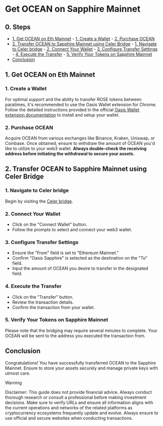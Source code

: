 # Get OCEAN on Sapphire Mainnet

## 0. Steps

- [1. Get OCEAN on Eth Mainnet](#1-get-ocean-on-eth-mainnet)
        - [1. Create a Wallet](#1-create-a-wallet)
        - [2. Purchase OCEAN](#2-purchase-ocean)
- [2. Transfer OCEAN to Sapphire Mainnet using Celer Bridge](#2-transfer-ocean-to-sapphire-mainnet-using-celer-bridge)
        - [1. Navigate to Celer bridge](#1-navigate-to-celer-bridge)
        - [2. Connect Your Wallet](#2-connect-your-wallet)
        - [3. Configure Transfer Settings](#3-configure-transfer-settings)
        - [4. Execute the Transfer](#4-execute-the-transfer)
        - [5. Verify Your Tokens on Sapphire Mainnet](#5-verify-your-tokens-on-sapphire-mainnet)
- [Conclusion](#conclusion)

## 1. Get OCEAN on Eth Mainnet

### 1. Create a Wallet

For optimal support and the ability to transfer ROSE tokens between paratimes, it's recommended to use the Oasis Wallet extension for Chrome. Follow the detailed instructions provided in the official [Oasis Wallet extension documentation](https://docs.oasis.io/general/manage-tokens/oasis-wallets/browser-extension/#install-the-oasis-wallet-via-chrome-web-store) to install and setup your wallet.

### 2. Purchase OCEAN

Acquire OCEAN from various exchanges like Binance, Kraken, Uniswap, or Coinbase. Once obtained, ensure to withdraw the amount of OCEAN you'd like to utilize to your web3 wallet. **Always double-check the receiving address before initiating the withdrawal to secure your assets.**

## 2. Transfer OCEAN to Sapphire Mainnet using Celer Bridge

### 1. Navigate to Celer bridge

Begin by visiting the [Celer bridge](https://cbridge.celer.network/1/23294/OCEAN).

### 2. Connect Your Wallet

- Click on the "Connect Wallet" button.
- Follow the prompts to select and connect your web3 wallet.

### 3. Configure Transfer Settings

- Ensure the "From" field is set to "Ethereum Mainnet."
- Confirm "Oasis Sapphire" is selected as the destination on the "To" field.
- Input the amount of OCEAN you desire to transfer in the designated field.

### 4. Execute the Transfer

- Click on the "Transfer" button.
- Review the transaction details.
- Confirm the transaction from your wallet.

### 5. Verify Your Tokens on Sapphire Mainnet

Please note that the bridging may require several minutes to complete. Your OCEAN will be sent to the address you executed the transaction from.

## Conclusion

Congratulations! You have successfully transferred OCEAN to the Sapphire Mainnet. Ensure to store your assets securely and manage private keys with utmost care.

> [!WARNING]
> Disclaimer: This guide does not provide financial advice. Always conduct thorough research or consult a professional before making investment decisions. Make sure to verify URLs and ensure all information aligns with the current operations and networks of the related platforms as cryptocurrency ecosystems frequently update and evolve. Always ensure to use official and secure websites when conducting transactions.
